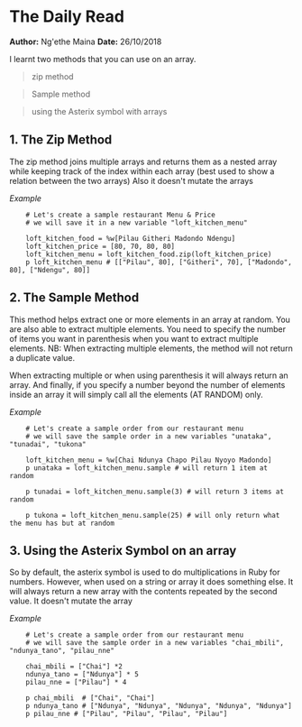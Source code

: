 # The Daily Read
**Author:** Ng'ethe Maina
**Date:** 26/10/2018


I learnt two methods that you can use on an array.
> zip method

> Sample method

> using the Asterix symbol with arrays



## 1. The Zip Method
The zip method joins multiple arrays and returns them as a nested array while
keeping track of the index within each array (best used to show a relation between
the two arrays) Also it doesn't mutate the arrays

*Example*
```
    # Let's create a sample restaurant Menu & Price
    # we will save it in a new variable "loft_kitchen_menu"

    loft_kitchen_food = %w[Pilau Githeri Madondo Ndengu]
    loft_kitchen_price = [80, 70, 80, 80]
    loft_kitchen_menu = loft_kitchen_food.zip(loft_kitchen_price)
    p loft_kitchen_menu # [["Pilau", 80], ["Githeri", 70], ["Madondo", 80], ["Ndengu", 80]]

```

## 2. The Sample Method
This method helps extract one or more elements in an array at random.
You are also able to extract multiple elements.
You need to specify the number of items you want in parenthesis when
you want to extract multiple elements.
NB: When extracting multiple elements, the method will not return a duplicate value.

When extracting multiple or when using parenthesis it will always return an array.
And finally, if you specify a number beyond the number of elements inside an array it will simply call all the elements (AT RANDOM) only.


*Example*
```
    # Let's create a sample order from our restaurant menu
    # we will save the sample order in a new variables "unataka", "tunadai", "tukona"

    loft_kitchen_menu = %w[Chai Ndunya Chapo Pilau Nyoyo Madondo]
    p unataka = loft_kitchen_menu.sample # will return 1 item at random

    p tunadai = loft_kitchen_menu.sample(3) # will return 3 items at random

    p tukona = loft_kitchen_menu.sample(25) # will only return what the menu has but at random

```

## 3. Using the Asterix Symbol on an array
So by default, the asterix symbol is used to do multiplications in Ruby for numbers. However, when used on a string or array it does something else.
It will always return a new array with the contents repeated by the second value.
It doesn't mutate the array



*Example*
```
    # Let's create a sample order from our restaurant menu
    # we will save the sample order in a new variables "chai_mbili", "ndunya_tano", "pilau_nne"

    chai_mbili = ["Chai"] *2
    ndunya_tano = ["Ndunya"] * 5
    pilau_nne = ["Pilau"] * 4

    p chai_mbili  # ["Chai", "Chai"]
    p ndunya_tano # ["Ndunya", "Ndunya", "Ndunya", "Ndunya", "Ndunya"]
    p pilau_nne # ["Pilau", "Pilau", "Pilau", "Pilau"]

```
